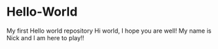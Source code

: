 # Hello-World
My first Hello world repository
Hi world, I hope you are well!  My name is Nick and I am here to play!!
